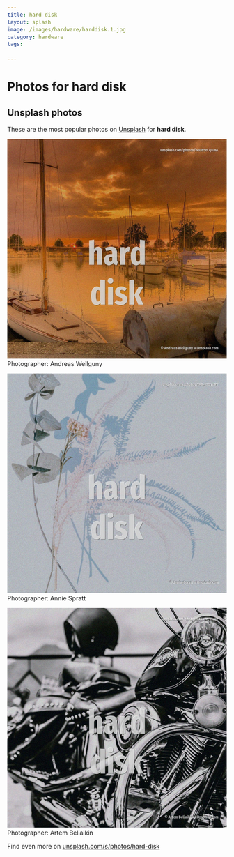 ```yaml
---
title: hard disk
layout: splash
image: /images/hardware/harddisk.1.jpg
category: hardware
tags:

---
```

# Photos for hard disk
 
## Unsplash photos
These are the most popular photos on [Unsplash](https://unsplash.com) for **hard disk**.
 
![hard disk](/images/hardware/harddisk.1.jpg)
Photographer:  Andreas Weilguny
 
![hard disk](/images/hardware/harddisk.2.jpg)
Photographer:  Annie Spratt
 
![hard disk](/images/hardware/harddisk.3.jpg)
Photographer:  Artem Beliaikin
 
Find even more on [unsplash.com/s/photos/hard-disk](https://unsplash.com/s/photos/hard-disk)
 
